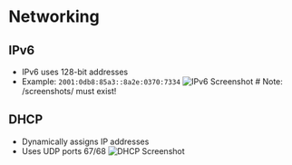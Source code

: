 # Networking

## IPv6
- IPv6 uses 128-bit addresses
- Example: `2001:0db8:85a3::8a2e:0370:7334`
![IPv6 Screenshot](/screenshots/ipv6.png)  # Note: /screenshots/ must exist!

## DHCP
- Dynamically assigns IP addresses
- Uses UDP ports 67/68
![DHCP Screenshot](/screenshots/dhcp.png)